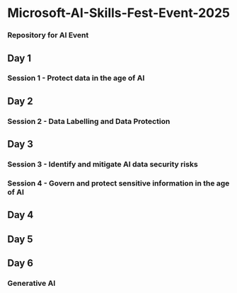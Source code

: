 # Microsoft-AI-Skills-Fest-Event-2025
###  Repository for AI Event

## Day 1
### Session 1 - Protect data in the age of AI


## Day 2
### Session 2 - Data Labelling and Data Protection

## Day 3
### Session 3 - Identify and mitigate AI data security risks
### Session 4 - Govern and protect sensitive information in the age of AI

## Day 4


## Day 5

## Day 6 
### Generative AI
